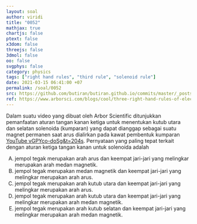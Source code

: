 ```yaml
---
layout: soal
author: viridi
title: "0052"
mathjax: true
chartjs: false
ptext: false
x3dom: false
threejs: false
3dmol: false
oo: false
svgphys: false
category: physics
tags: ["right hand rules", "third rule", "solenoid rule"]
date: 2021-03-15 06:41:00 +07
permalink: /soal/0052
src: https://github.com/butiran/butiran.github.io/commits/master/_posts/soal/04/2021-03-15-solenoid-rule.md
ref: https://www.arborsci.com/blogs/cool/three-right-hand-rules-of-electromagnetism
---
```

Dalam suatu video yang dibuat oleh Arbor Scientific ditunjukkan pemanfaatan aturan tangan kanan ketiga untuk menentukan kutub utara dan selatan solenoida (kumparan) yang dapat dianggap sebagai suatu magnet permanen saat arus dialirkan pada kawat pembentuk kumparan [YouTube vGPYco-doSg&t=204s](https://www.youtube.com/watch?v=vGPYco-doSg&t=204s). Pernyataan yang paling tepat terkait dengan aturan ketiga tangan kanan untuk solenoida adalah

<ol type="A">
<li>jempol tegak merupakan arah arus dan keempat jari-jari yang melingkar merupakan arah medan magnetik.
<li>jempol tegak merupakan medan magnetik dan keempat jari-jari yang melingkar merupakan arah arus.
<li>jempol tegak merupakan arah kutub utara dan keempat jari-jari yang melingkar merupakan arah arus.
<li>jempol tegak merupakan arah kutub utara dan keempat jari-jari yang melingkar merupakan arah medan magnetik.
<li>jempol tegak merupakan arah kutub selatan dan keempat jari-jari yang melingkar merupakan arah medan magnetik.

